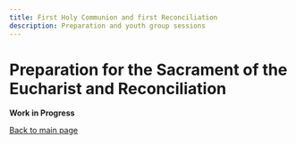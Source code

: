 ```yaml
---
title: First Holy Communion and first Reconciliation
description: Preparation and youth group sessions
---
```


# Preparation for the Sacrament of the Eucharist and Reconciliation

**Work in Progress**


[Back to main page](../index.md)